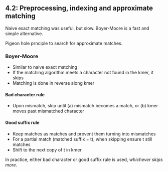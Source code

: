 ## 4.2: Preprocessing, indexing and approximate matching

Naive exact matching was useful, but slow. Boyer-Moore is a fast and simple alternative.

Pigeon hole prnciple to search for approximate matches.

### Boyer-Moore
- Similar to naive exact matching
- If the matching algorithm meets a character not found in the kmer, it skips
- Matching is done in reverse along kmer
#### Bad character rule
- Upon mismatch, skip until (a) mismatch becomes a match, or (b) kmer moves past mismatched character
#### Good suffix rule
- Keep matches as matches and prevent them turning into mismatches
- For a partial match (matched suffix = t), when skipping ensure t still matches
- Shift to the next copy of t in kmer

In practice, either bad character or good suffix rule is used, _whichever skips more_.

<!--stackedit_data:
eyJoaXN0b3J5IjpbLTM5NjY4NjM2NSwxOTUwNTQxNTU3LDIwOD
A1MTMxODhdfQ==
-->